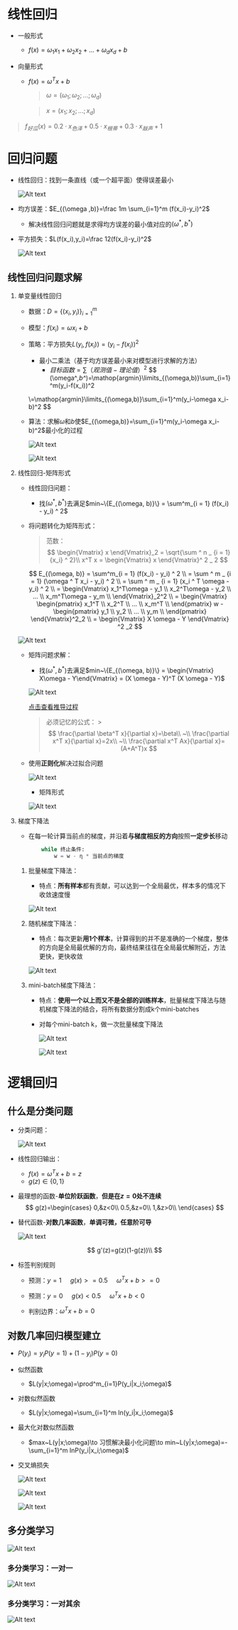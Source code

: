 # 线性回归
* 一般形式
    * $f(x)=\omega_1 x_1+\omega_2 x_2+...+\omega_d x_d+b$

* 向量形式
    * $f(x)=\omega^T x+b$
        > $\omega =(\omega_1; \omega_2; ...; \omega_d)$
        
        > $x = (x_1; x_2; ...; x_d)$

> $f_{好瓜}(x)=0.2\cdot x_{色泽}+0.5\cdot x_{根蒂}+0.3\cdot x_{敲声}+1$

# 回归问题
* 线性回归：找到一条直线（或一个超平面）使得误差最小

    ![Alt text](image-412.png)

* 均方误差：$E_{(\omega ,b)}=\frac 1m \sum_{i=1}^m (f(x_i)-y_i)^2$
    * 解决线性回归问题就是求得均方误差的最小值对应的$(\omega^*,b^*)$

* 平方损失：$L(f(x_i),y_i)=\frac 12(f(x_i)-y_i)^2$

    ![Alt text](image-413.png)

## 线性回归问题求解
1. 单变量线性回归
    * 数据：$D=\{(x_i,y_i)\}^m_{i=1}$

    * 模型：$f(x_i)=\omega x_i+b$

    * 策略：平方损失$L(y_i,f(x_i))= (y_i-f(x_i))^2$
        * 最小二乘法（基于均方误差最小来对模型进行求解的方法）
            * $目标函数=\sum（观测值-理论值）^2$
        $$
        (\omega^*,b^*)=\mathop{argmin}\limits_{(\omega,b)}\sum_{i=1}^m(y_i-f(x_i))^2

        \\=\mathop{argmin}\limits_{(\omega,b)}\sum_{i=1}^m(y_i-\omega x_i-b)^2
        $$
    
    * 算法：求解$\omega$和$b$使$E_{(\omega,b)}=\sum_{i=1}^m(y_i-\omega x_i-b)^2$最小化的过程

        ![Alt text](image-91.png)
        
        ![Alt text](image-414.png)

2. 线性回归-矩阵形式
    * 线性回归问题：
        * 找$(\omega^*, b^*)$去满足$min~\{E_{(\omega, b)}\} = \sum^m_{i = 1} (f(x_i) - y_i) ^ 2$

    * 将问题转化为矩阵形式：
        > 范数：
        > $$
        \begin{Vmatrix}
            x
        \end{Vmatrix}_2
         = \sqrt{\sum ^ n _ {i = 1} {x_i} ^ 2}\\
         x^T x = \begin{Vmatrix} x \end{Vmatrix}^ 2 _ 2
          $$


        $$
        E_{(\omega, b)} = \sum^m_{i = 1} (f(x_i) - y_i) ^ 2
        \\
        = \sum ^ m _ {i = 1} (\omega ^ T x_i - y_i) ^ 2 
        \\
        = \sum ^ m _ {i = 1} (x_i ^ T \omega - y_i) ^ 2
        \\
        = \begin{Vmatrix}
            x_1^T\omega - y_1   \\
            x_2^T\omega - y_2   \\
            ...                 \\
            x_m^T\omega - y_m   \\
          \end{Vmatrix}_2^2
        \\
        = \begin{Vmatrix}
            \begin{pmatrix}
                x_1^T   \\
                x_2^T   \\
                ...     \\
                x_m^T   \\
            \end{pmatrix} w - 
            \begin{pmatrix}
                y_1 \\
                y_2 \\
                ... \\
                y_m \\
            \end{pmatrix}
          \end{Vmatrix}^2_2
          \\
          = \begin{Vmatrix}
                X \omega - Y
          \end{Vmatrix} ^2 _2
        $$

    ![Alt text](image-92.png)

    * 矩阵问题求解：
        * 找$(\omega^*, b^*)$去满足$min~\{E_{(\omega, b)}\} = \begin{Vmatrix} X\omega - Y\end{Vmatrix} = (X \omega - Y)^T (X \omega - Y)$

        ![Alt text](image-93.png)

        [点击查看推导过程](https://zhuanlan.zhihu.com/p/74157986)

        > 必须记忆的公式：
            >$$
            \frac{\partial \beta^T x}{\partial x}=\beta\\
            ~\\
            \frac{\partial x^T x}{\partial x}=2x\\
            ~\\
            \frac{\partial x^T Ax}{\partial x}=(A+A^T)x
            $$

    * 使用**正则化**解决过拟合问题
        
        ![Alt text](image-425.png)
        
        * 矩阵形式

        ![Alt text](image-426.png)

3. 梯度下降法
    * 在每一轮计算当前点的梯度，并沿着**与梯度相反的方向**按照**一定步长**移动
        ```python
            while 终止条件:
                w = w - η * 当前点的梯度
        ```

    1. 批量梯度下降法：
        * 特点：**所有样本**都有贡献，可以达到一个全局最优，样本多的情况下收敛速度慢

        ![Alt text](image-429.png)

    2. 随机梯度下降法：
        * 特点：每次更新**用1个样本**，计算得到的并不是准确的一个梯度，整体的方向是全局最优解的方向，最终结果往往在全局最优解附近，方法更快，更快收敛
        
        ![Alt text](image-430.png)

    3. mini-batch梯度下降法：
        * 特点：**使用一个以上而又不是全部的训练样本**，批量梯度下降法与随机梯度下降法的结合，将所有数据分割成k个mini-batches

        * 对每个mini-batch k，做一次批量梯度下降法

            ![Alt text](image-431.png)

            ![Alt text](image-432.png)

# 逻辑回归

## 什么是分类问题
* 分类问题：

    ![Alt text](image-433.png)
    
* 线性回归输出：
    * $f(x)=\omega^Tx+b=z$
    * $g(z)\in \{0,1\}$

* 最理想的函数-**单位阶跃函数**，**但是在$z=0$处不连续**
    $$
    g(z)=\begin{cases}
        0,&z<0\\
        0.5,&z=0\\
        1,&z>0\\
    \end{cases}
    $$

* 替代函数-**对数几率函数**，**单调可微，任意阶可导**

    ![Alt text](image-435.png)

    $$
    g'(z)=g(z)(1-g(z))\\
    $$

* 标签判别规则
    * 预测：$y=1~~~~~g(x)>=0.5~~~~~\omega^Tx+b>=0$

    * 预测：$y=0~~~~~g(x)<0.5~~~~~\omega^Tx+b<0$

    * 判别边界：$\omega^Tx+b=0$

## 对数几率回归模型建立
* $P(y_i)=y_i P(y=1)+(1-y_i) P(y=0)$

* 似然函数
    * $L(y|x;\omega)=\prod^m_{i=1}P(y_i|x_i;\omega)$

* 对数似然函数
    * $L(y|x;\omega)=\sum_{i=1}^m ln(y_i|x_i;\omega)$

* 最大化对数似然函数
    * $max~L(y|x;\omega)\to 习惯解决最小化问题\to min~L(y|x;\omega)=-\sum_{i=1}^m lnP(y_i|x_i;\omega)$

* 交叉熵损失

    ![Alt text](image-436.png)

    ![Alt text](image-437.png)

    ![Alt text](image-438.png)

## 多分类学习

![Alt text](image-440.png)

### 多分类学习：一对一

![Alt text](image-163.png)

### 多分类学习：一对其余

![Alt text](image-174.png)
